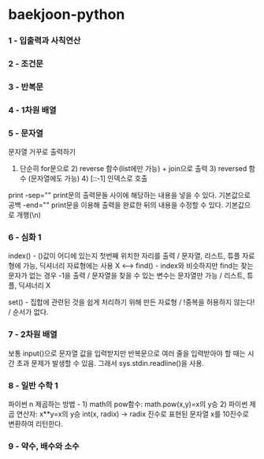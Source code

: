 # baekjoon-python
### 1 - 입출력과 사칙연산 
### 2 - 조건문
### 3 - 반복문
### 4 - 1차원 배열
### 5 - 문자열

문자열 거꾸로 출력하기 
1) 단순히 for문으로 2) reverse 함수(list에만 가능) + join으로 출력 3) reversed 함수 (문자열에도 가능) 4) [::-1] 인덱스로 호출

print
-sep="" print문의 출력문들 사이에 해당하는 내용을 넣을 수 있다. 기본값으로 공백
-end="" print문을 이용해 출력을 완료한 뒤의 내용을 수정할 수 있다. 기본값으로 개행(\n)

### 6 - 심화 1

index() - ()값이 어디에 있는지 첫번째 위치한 자리를 출력 / 문자열, 리스트, 튜플 자료형에 가능, 딕셔너리 자료형에는 사용 X
<--> find() - index와 비슷하지만 find는 찾는 문자가 없는 경우 -1을 출력 / 문자열을 찾을 수 있는 변수는 문자열만 가능 / 리스트, 튜플, 딕셔너리 X

set() - 집합에 관련된 것을 쉽게 처리하기 위해 만든 자료형 / !중복을 허용하지 않는다! / 순서가 없다.

### 7 - 2차원 배열

보통 input()으로 문자열 값을 입력받지만 반복문으로 여러 줄을 입력받아야 할 때는 시간 초과 문제가 발생할 수 있음.
그래서 sys.stdin.readline()을 사용.

### 8 - 일반 수학 1

파이썬 n 제곱하는 방법 - 1) math의 pow함수: math.pow(x,y)=x의 y승 2) 파이썬 제곱 연산자: x**y=x의 y승
int(x, radix) -> radix 진수로 표현된 문자열 x를 10진수로 변환하여 리턴한다.

### 9 - 약수, 배수와 소수
